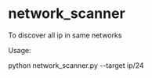 # network_scanner
To discover all ip in same networks

Usage:

python network_scanner.py --target ip/24
